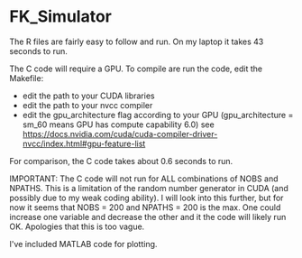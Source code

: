 # FK_Simulator


The R files are fairly easy to follow and run. On my laptop it takes 43 seconds to run.

The C code will require a GPU. To compile are run the code, edit the Makefile:
 - edit the path to your CUDA libraries
 - edit the path to your nvcc compiler
 - edit the gpu_architecture flag according to your GPU (gpu_architecture = sm_60 means GPU has compute capability 6.0) see https://docs.nvidia.com/cuda/cuda-compiler-driver-nvcc/index.html#gpu-feature-list
 
For comparison, the C code takes about 0.6 seconds to run.

IMPORTANT:
The C code will not run for ALL combinations of NOBS and NPATHS. This is a limitation of the random number generator in CUDA (and possibly due to my weak coding ability). I will look into this further, but for now it seems that NOBS = 200 and NPATHS = 200 is the max. One could increase one variable and decrease the other and it the code will likely run OK. Apologies that this is too vague.
 
 I've included MATLAB code for plotting.
